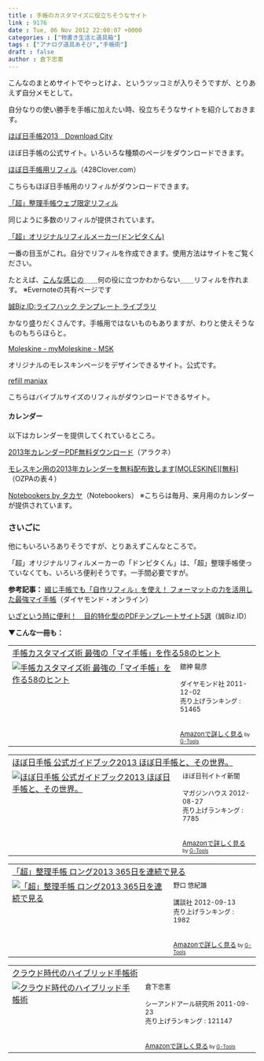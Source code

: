 ```yaml
---
title : 手帳のカスタマイズに役立ちそうなサイト
link : 9176
date : Tue, 06 Nov 2012 22:00:07 +0000
categories : ["物書き生活と道具箱"]
tags : ["アナログ道具あそび","手帳術"]
draft : false
author : 倉下忠憲
---
```


こんなのまとめサイトでやっとけよ、というツッコミが入りそうですが、とりあえず自分メモとして。

自分なりの使い勝手を手帳に加えたい時、役立ちそうなサイトを紹介しておきます。

<a href="http://www.1101.com/store/techo/2013/download/" target="_blank">ほぼ日手帳2013　Download City</a>

ほぼ日手帳の公式サイト。いろいろな種類のページをダウンロードできます。

<a href="http://428clover.com/?page_id=131" target="_blank">ほぼ日手帳用リフィル</a>（428Clover.com）

こちらもほぼ日手帳用のリフィルがダウンロードできます。

<a href="http://blog.techou.kodansha.co.jp/refill/?cat=20" target="_blank">「超」整理手帳ウェブ限定リフィル</a>

同じように多数のリフィルが提供されています。

<a href="http://techou.kodansha.co.jp/refill/donpita.html" target="_blank">「超」オリジナルリフィルメーカー(ドンピタくん)</a>

一番の目玉がこれ。自分でリフィルを作成できます。使用方法はサイトをご覧ください。

たとえば、<a href="https://www.evernote.com/shard/s4/sh/6cbee78b-feae-4192-9769-a754e7194096/30ff7a2b3b12c80581301fe6207a84b5" target="_blank">こんな感じの</a>＿＿何の役に立つかわからない＿＿リフィルを作れます。
※Evernoteの共有ページです


<a href="http://bizmakoto.jp/bizid/lifehacktemplete_index.html" target="_blank">誠Biz.ID:ライフハック テンプレート ライブラリ</a>

かなり盛りだくさんです。手帳用ではないものもありますが、わりと使えそうなものもちらほらと。

<a href="http://mymoleskine.moleskine.com/msk/#/page/1" target="_blank">Moleskine - myMoleskine - MSK</a>

オリジナルのモレスキンページをデザインできるサイト。公式です。

<a href="http://members.jcom.home.ne.jp/0121229901/" target="_blank">refill maniax</a>

こちらはバイブルサイズのリフィルがダウンロードできるサイト。

<h4>カレンダー</h4>
以下はカレンダーを提供してくれているところ。

<a href="http://www.arachne.jp/calendar/" target="_blank">2013年カレンダーPDF無料ダウンロード</a>（アラクネ）

<a href="http://ozpa-h4.com/2012/11/05/moleskine_calender_2013/" target="_blank">モレスキン用の2013年カレンダーを無料配布致します[MOLESKINE][無料]</a>（OZPAの表４）

<a href="http://notebookers.jp/?author=1" target="_blank">Notebookers by タカヤ</a>（Notebookers）
※こちらは毎月、来月用のカレンダーが提供されています。

<h3>さいごに</h3>
他にもいろいろありそうですが、とりあえずこんなところで。

「超」オリジナルリフィルメーカーの「ドンピタくん」は、「超」整理手帳使っていなくても、いろいろ便利そうです。一手間必要ですが。

<strong>参考記事：</strong>
<a href="http://diamond.jp/articles/-/15119?page=3">綴じ手帳でも「自作リフィル」を使え！ フォーマットの力を活用した最強マイ手帳</a>（ダイヤモンド・オンライン）

<a href="http://bizmakoto.jp/bizid/articles/1210/01/news045.html">いざという時に便利！　目的特化型のPDFテンプレートサイト5選</a>（誠Biz.ID）

<strong>▼こんな一冊も：</strong>
<table  border="0" cellpadding="5"><tr><td colspan="2"><a href="http://www.amazon.co.jp/%E6%89%8B%E5%B8%B3%E3%82%AB%E3%82%B9%E3%82%BF%E3%83%9E%E3%82%A4%E3%82%BA%E8%A1%93-%E6%9C%80%E5%BC%B7%E3%81%AE%E3%80%8C%E3%83%9E%E3%82%A4%E6%89%8B%E5%B8%B3%E3%80%8D%E3%82%92%E4%BD%9C%E3%82%8B58%E3%81%AE%E3%83%92%E3%83%B3%E3%83%88-%E8%88%98%E7%A5%9E-%E9%BE%8D%E5%BD%A6/dp/4478016070%3FSubscriptionId%3D15SMZCTB9V8NGR2TW082%26tag%3Drashita1000-22%26linkCode%3Dxm2%26camp%3D2025%26creative%3D165953%26creativeASIN%3D4478016070" target="_blank">手帳カスタマイズ術 最強の「マイ手帳」を作る58のヒント</a><img src="http://www.assoc-amazon.jp/e/ir?t=rashita1000-22&l=ur2&o=9" width="1" height="1" style="border: none;" alt="" /></td></tr><tr><td valign="top"><a href="http://www.amazon.co.jp/%E6%89%8B%E5%B8%B3%E3%82%AB%E3%82%B9%E3%82%BF%E3%83%9E%E3%82%A4%E3%82%BA%E8%A1%93-%E6%9C%80%E5%BC%B7%E3%81%AE%E3%80%8C%E3%83%9E%E3%82%A4%E6%89%8B%E5%B8%B3%E3%80%8D%E3%82%92%E4%BD%9C%E3%82%8B58%E3%81%AE%E3%83%92%E3%83%B3%E3%83%88-%E8%88%98%E7%A5%9E-%E9%BE%8D%E5%BD%A6/dp/4478016070%3FSubscriptionId%3D15SMZCTB9V8NGR2TW082%26tag%3Drashita1000-22%26linkCode%3Dxm2%26camp%3D2025%26creative%3D165953%26creativeASIN%3D4478016070" target="_blank"><img src="http://ecx.images-amazon.com/images/I/51-N6rNppQL._SL160_.jpg" border="0" alt="手帳カスタマイズ術 最強の「マイ手帳」を作る58のヒント" /></a></td><td valign="top"><font size="-1">舘神 龍彦 <br /><br />ダイヤモンド社  2011-12-02<br />売り上げランキング : 51465<br /><br /><br /><a href="http://www.amazon.co.jp/%E6%89%8B%E5%B8%B3%E3%82%AB%E3%82%B9%E3%82%BF%E3%83%9E%E3%82%A4%E3%82%BA%E8%A1%93-%E6%9C%80%E5%BC%B7%E3%81%AE%E3%80%8C%E3%83%9E%E3%82%A4%E6%89%8B%E5%B8%B3%E3%80%8D%E3%82%92%E4%BD%9C%E3%82%8B58%E3%81%AE%E3%83%92%E3%83%B3%E3%83%88-%E8%88%98%E7%A5%9E-%E9%BE%8D%E5%BD%A6/dp/4478016070%3FSubscriptionId%3D15SMZCTB9V8NGR2TW082%26tag%3Drashita1000-22%26linkCode%3Dxm2%26camp%3D2025%26creative%3D165953%26creativeASIN%3D4478016070" target="_blank">Amazonで詳しく見る</a></font><font size="-2"> by <a href="http://www.goodpic.com/mt/aws/index.html" >G-Tools</a></font></td></tr></table>

<table  border="0" cellpadding="5"><tr><td colspan="2"><a href="http://www.amazon.co.jp/%E3%81%BB%E3%81%BC%E6%97%A5%E6%89%8B%E5%B8%B3-%E5%85%AC%E5%BC%8F%E3%82%AC%E3%82%A4%E3%83%89%E3%83%96%E3%83%83%E3%82%AF2013-%E3%81%BB%E3%81%BC%E6%97%A5%E6%89%8B%E5%B8%B3%E3%81%A8%E3%80%81%E3%81%9D%E3%81%AE%E4%B8%96%E7%95%8C%E3%80%82-%E3%81%BB%E3%81%BC%E6%97%A5%E5%88%8A%E3%82%A4%E3%83%88%E3%82%A4%E6%96%B0%E8%81%9E/dp/4838724748%3FSubscriptionId%3D15SMZCTB9V8NGR2TW082%26tag%3Drashita1000-22%26linkCode%3Dxm2%26camp%3D2025%26creative%3D165953%26creativeASIN%3D4838724748" target="_blank">ほぼ日手帳 公式ガイドブック2013 ほぼ日手帳と、その世界。</a><img src="http://www.assoc-amazon.jp/e/ir?t=rashita1000-22&l=ur2&o=9" width="1" height="1" style="border: none;" alt="" /></td></tr><tr><td valign="top"><a href="http://www.amazon.co.jp/%E3%81%BB%E3%81%BC%E6%97%A5%E6%89%8B%E5%B8%B3-%E5%85%AC%E5%BC%8F%E3%82%AC%E3%82%A4%E3%83%89%E3%83%96%E3%83%83%E3%82%AF2013-%E3%81%BB%E3%81%BC%E6%97%A5%E6%89%8B%E5%B8%B3%E3%81%A8%E3%80%81%E3%81%9D%E3%81%AE%E4%B8%96%E7%95%8C%E3%80%82-%E3%81%BB%E3%81%BC%E6%97%A5%E5%88%8A%E3%82%A4%E3%83%88%E3%82%A4%E6%96%B0%E8%81%9E/dp/4838724748%3FSubscriptionId%3D15SMZCTB9V8NGR2TW082%26tag%3Drashita1000-22%26linkCode%3Dxm2%26camp%3D2025%26creative%3D165953%26creativeASIN%3D4838724748" target="_blank"><img src="http://ecx.images-amazon.com/images/I/41FSe2ACtlL._SL160_.jpg" border="0" alt="ほぼ日手帳 公式ガイドブック2013 ほぼ日手帳と、その世界。" /></a></td><td valign="top"><font size="-1">ほぼ日刊イトイ新聞 <br /><br />マガジンハウス  2012-08-27<br />売り上げランキング : 7785<br /><br /><br /><a href="http://www.amazon.co.jp/%E3%81%BB%E3%81%BC%E6%97%A5%E6%89%8B%E5%B8%B3-%E5%85%AC%E5%BC%8F%E3%82%AC%E3%82%A4%E3%83%89%E3%83%96%E3%83%83%E3%82%AF2013-%E3%81%BB%E3%81%BC%E6%97%A5%E6%89%8B%E5%B8%B3%E3%81%A8%E3%80%81%E3%81%9D%E3%81%AE%E4%B8%96%E7%95%8C%E3%80%82-%E3%81%BB%E3%81%BC%E6%97%A5%E5%88%8A%E3%82%A4%E3%83%88%E3%82%A4%E6%96%B0%E8%81%9E/dp/4838724748%3FSubscriptionId%3D15SMZCTB9V8NGR2TW082%26tag%3Drashita1000-22%26linkCode%3Dxm2%26camp%3D2025%26creative%3D165953%26creativeASIN%3D4838724748" target="_blank">Amazonで詳しく見る</a></font><font size="-2"> by <a href="http://www.goodpic.com/mt/aws/index.html" >G-Tools</a></font></td></tr></table>

<table  border="0" cellpadding="5"><tr><td colspan="2"><a href="http://www.amazon.co.jp/%E3%80%8C%E8%B6%85%E3%80%8D%E6%95%B4%E7%90%86%E6%89%8B%E5%B8%B3-%E3%83%AD%E3%83%B3%E3%82%B02013-365%E6%97%A5%E3%82%92%E9%80%A3%E7%B6%9A%E3%81%A7%E8%A6%8B%E3%82%8B-%E9%87%8E%E5%8F%A3-%E6%82%A0%E7%B4%80%E9%9B%84/dp/4062179059%3FSubscriptionId%3D15SMZCTB9V8NGR2TW082%26tag%3Drashita1000-22%26linkCode%3Dxm2%26camp%3D2025%26creative%3D165953%26creativeASIN%3D4062179059" target="_blank">「超」整理手帳 ロング2013 365日を連続で見る</a><img src="http://www.assoc-amazon.jp/e/ir?t=rashita1000-22&l=ur2&o=9" width="1" height="1" style="border: none;" alt="" /></td></tr><tr><td valign="top"><a href="http://www.amazon.co.jp/%E3%80%8C%E8%B6%85%E3%80%8D%E6%95%B4%E7%90%86%E6%89%8B%E5%B8%B3-%E3%83%AD%E3%83%B3%E3%82%B02013-365%E6%97%A5%E3%82%92%E9%80%A3%E7%B6%9A%E3%81%A7%E8%A6%8B%E3%82%8B-%E9%87%8E%E5%8F%A3-%E6%82%A0%E7%B4%80%E9%9B%84/dp/4062179059%3FSubscriptionId%3D15SMZCTB9V8NGR2TW082%26tag%3Drashita1000-22%26linkCode%3Dxm2%26camp%3D2025%26creative%3D165953%26creativeASIN%3D4062179059" target="_blank"><img src="http://ecx.images-amazon.com/images/I/41ZBS-rPIhL._SL160_.jpg" border="0" alt="「超」整理手帳 ロング2013 365日を連続で見る" /></a></td><td valign="top"><font size="-1">野口 悠紀雄 <br /><br />講談社  2012-09-13<br />売り上げランキング : 1982<br /><br /><br /><a href="http://www.amazon.co.jp/%E3%80%8C%E8%B6%85%E3%80%8D%E6%95%B4%E7%90%86%E6%89%8B%E5%B8%B3-%E3%83%AD%E3%83%B3%E3%82%B02013-365%E6%97%A5%E3%82%92%E9%80%A3%E7%B6%9A%E3%81%A7%E8%A6%8B%E3%82%8B-%E9%87%8E%E5%8F%A3-%E6%82%A0%E7%B4%80%E9%9B%84/dp/4062179059%3FSubscriptionId%3D15SMZCTB9V8NGR2TW082%26tag%3Drashita1000-22%26linkCode%3Dxm2%26camp%3D2025%26creative%3D165953%26creativeASIN%3D4062179059" target="_blank">Amazonで詳しく見る</a></font><font size="-2"> by <a href="http://www.goodpic.com/mt/aws/index.html" >G-Tools</a></font></td></tr></table>

<table  border="0" cellpadding="5"><tr><td colspan="2"><a href="http://www.amazon.co.jp/%E3%82%AF%E3%83%A9%E3%82%A6%E3%83%89%E6%99%82%E4%BB%A3%E3%81%AE%E3%83%8F%E3%82%A4%E3%83%96%E3%83%AA%E3%83%83%E3%83%89%E6%89%8B%E5%B8%B3%E8%A1%93-%E5%80%89%E4%B8%8B%E5%BF%A0%E6%86%B2/dp/4863540914%3FSubscriptionId%3D15SMZCTB9V8NGR2TW082%26tag%3Drashita1000-22%26linkCode%3Dxm2%26camp%3D2025%26creative%3D165953%26creativeASIN%3D4863540914" target="_blank">クラウド時代のハイブリッド手帳術</a><img src="http://www.assoc-amazon.jp/e/ir?t=rashita1000-22&l=ur2&o=9" width="1" height="1" style="border: none;" alt="" /></td></tr><tr><td valign="top"><a href="http://www.amazon.co.jp/%E3%82%AF%E3%83%A9%E3%82%A6%E3%83%89%E6%99%82%E4%BB%A3%E3%81%AE%E3%83%8F%E3%82%A4%E3%83%96%E3%83%AA%E3%83%83%E3%83%89%E6%89%8B%E5%B8%B3%E8%A1%93-%E5%80%89%E4%B8%8B%E5%BF%A0%E6%86%B2/dp/4863540914%3FSubscriptionId%3D15SMZCTB9V8NGR2TW082%26tag%3Drashita1000-22%26linkCode%3Dxm2%26camp%3D2025%26creative%3D165953%26creativeASIN%3D4863540914" target="_blank"><img src="http://ecx.images-amazon.com/images/I/51f4RT2URdL._SL160_.jpg" border="0" alt="クラウド時代のハイブリッド手帳術" /></a></td><td valign="top"><font size="-1">倉下忠憲 <br /><br />シーアンドアール研究所  2011-09-23<br />売り上げランキング : 121147<br /><br /><br /><a href="http://www.amazon.co.jp/%E3%82%AF%E3%83%A9%E3%82%A6%E3%83%89%E6%99%82%E4%BB%A3%E3%81%AE%E3%83%8F%E3%82%A4%E3%83%96%E3%83%AA%E3%83%83%E3%83%89%E6%89%8B%E5%B8%B3%E8%A1%93-%E5%80%89%E4%B8%8B%E5%BF%A0%E6%86%B2/dp/4863540914%3FSubscriptionId%3D15SMZCTB9V8NGR2TW082%26tag%3Drashita1000-22%26linkCode%3Dxm2%26camp%3D2025%26creative%3D165953%26creativeASIN%3D4863540914" target="_blank">Amazonで詳しく見る</a></font><font size="-2"> by <a href="http://www.goodpic.com/mt/aws/index.html" >G-Tools</a></font></td></tr></table>

